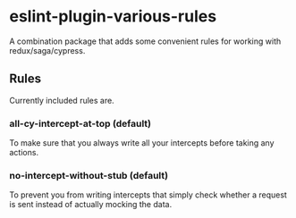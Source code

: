 eslint-plugin-various-rules
====

A combination package that adds some convenient rules for working with redux/saga/cypress.

Rules
---

Currently included rules are.

### all-cy-intercept-at-top (default)
To make sure that you always write all your intercepts before taking any actions.

### no-intercept-without-stub (default)
To prevent you from writing intercepts that simply check whether a request is sent instead of actually mocking the data.